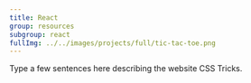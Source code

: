 ```yaml
---
title: React
group: resources
subgroup: react
fullImg: ../../images/projects/full/tic-tac-toe.png
---
```


Type a few sentences here describing the website CSS Tricks.